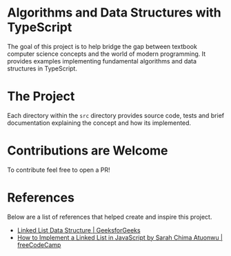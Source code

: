 # Algorithms and Data Structures with TypeScript

The goal of this project is to help bridge the gap between textbook computer science concepts and the world of modern programming. It provides examples implementing fundamental algorithms and data structures in TypeScript.

# The Project

Each directory within the `src` directory provides source code, tests and brief documentation explaining the concept and how its implemented.

# Contributions are Welcome

To contribute feel free to open a PR!

# References

Below are a list of references that helped create and inspire this project.

- [Linked List Data Structure | GeeksforGeeks](https://www.geeksforgeeks.org/data-structures/linked-list/?ref=lbp)
- [How to Implement a Linked List in JavaScript by Sarah Chima Atuonwu | freeCodeCamp](https://www.freecodecamp.org/news/implementing-a-linked-list-in-javascript/)
